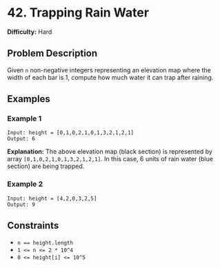 # 42. Trapping Rain Water

**Difficulty:** Hard

## Problem Description

Given `n` non-negative integers representing an elevation map where the width of each bar is 1, compute how much water it can trap after raining.

## Examples

### Example 1

```
Input: height = [0,1,0,2,1,0,1,3,2,1,2,1]
Output: 6
```

**Explanation:** The above elevation map (black section) is represented by array `[0,1,0,2,1,0,1,3,2,1,2,1]`. In this case, 6 units of rain water (blue section) are being trapped.

### Example 2

```
Input: height = [4,2,0,3,2,5]
Output: 9
```

## Constraints

- `n == height.length`
- `1 <= n <= 2 * 10^4`
- `0 <= height[i] <= 10^5`

